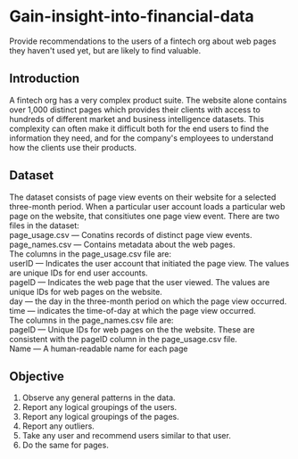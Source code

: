 # Gain-insight-into-financial-data
Provide recommendations to the users of a fintech org about web pages they haven't used yet, but are likely to find valuable.

## Introduction  

A fintech org has a very complex product suite. The website alone contains over 1,000 distinct pages which
provides their clients with access to hundreds of different market and business intelligence datasets. This
complexity can often make it difficult both for the end users to find the information they need, and for the
company's employees to understand how the clients use their products.  

## Dataset

The dataset consists of page view events on their website for a selected three-month period. When a particular
user account loads a particular web page on the website, that consitiutes one page view event.
There are two files in the dataset:  
page_usage.csv — Conatins records of distinct page view events.  
page_names.csv — Contains metadata about the web pages.  
The columns in the page_usage.csv file are:  
userID — Indicates the user account that initiated the page view. The values are unique IDs for end
user accounts.  
pageID — Indicates the web page that the user viewed. The values are unique IDs for web pages on
the website.  
day — the day in the three-month period on which the page view occurred.  
time — indicates the time-of-day at which the page view occurred.  
The columns in the page_names.csv file are:  
pageID — Unique IDs for web pages on the the website. These are consistent with the pageID
column in the page_usage.csv file.  
Name — A human-readable name for each page  

## Objective  

1. Observe any general patterns in the data.  
2. Report any logical groupings of the users.  
3. Report any logical groupings of the pages.  
4. Report any outliers.  
5. Take any user and recommend users similar to that user.  
6. Do the same for pages.
